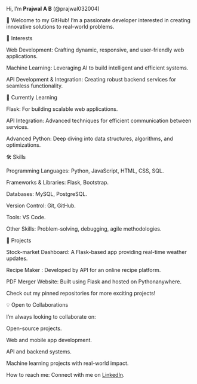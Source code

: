 
Hi, I’m **Prajwal A B** (@prajwal032004)

👋 Welcome to my GitHub!
I’m a passionate developer interested in creating innovative solutions to real-world problems.

👀 Interests

Web Development: Crafting dynamic, responsive, and user-friendly web applications.

Machine Learning: Leveraging AI to build intelligent and efficient systems.

API Development & Integration: Creating robust backend services for seamless functionality.

🌱 Currently Learning

Flask: For building scalable web applications.

API Integration: Advanced techniques for efficient communication between services.

Advanced Python: Deep diving into data structures, algorithms, and optimizations.


🛠️ Skills

Programming Languages: Python, JavaScript, HTML, CSS, SQL.

Frameworks & Libraries: Flask,  Bootstrap.

Databases: MySQL, PostgreSQL.

Version Control: Git, GitHub.

Tools: VS Code.

Other Skills: Problem-solving, debugging, agile methodologies.


🚀 Projects

Stock-market Dashboard: A Flask-based app providing real-time weather updates.

Recipe Maker : Developed by API for an online recipe platform.

PDF Merger Website: Built using Flask and hosted on Pythonanywhere.

Check out my pinned repositories for more exciting projects!

💡 Open to Collaborations

I’m always looking to collaborate on:

Open-source projects.

Web and mobile app development.

API and backend systems.

Machine learning projects with real-world impact.

How to reach me: Connect with me on [LinkedIn](https://www.linkedin.com/in/prajwal-a-b-4b3002252/).


